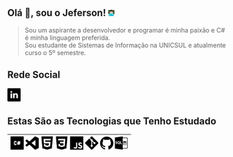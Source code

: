## Olá 👋, sou o Jeferson! [<img src="img/man-technologist-logo.png" width="15"/>]()

<!--
**JefersonMelo/JefersonMelo** is a ✨ _special_ ✨ repository because its `README.md` (this file) appears on your GitHub profile.

Here are some ideas to get you started:

- 🔭 I’m currently working on ...
- 🌱 I’m currently learning ...
- 👯 I’m looking to collaborate on ...
- 🤔 I’m looking for help with ...
- 💬 Ask me about ...
- 📫 How to reach me: ...
- 😄 Pronouns: ...
- ⚡ Fun fact: ...
-->
>Sou um aspirante a desenvolvedor e programar é minha paixão e C# é minha linguagem preferida.  
Sou estudante de Sistemas de Informação na UNICSUL e atualmente curso o 5º semestre.  

## Rede Social

[<img src="img/linkedin.svg" width="30"/>](https://www.linkedin.com/in/jeferson-melo-841b981b0/)

## Estas São as Tecnologias que Tenho Estudado

|[<img src="img/c-sharp-logo.svg" width="30"/>](https://github.com/JefersonMelo/07-DIO/tree/master/01-MRV) [<img src="img/visualcode-logo.svg" width="30"/>](https://github.com/JefersonMelo/07-DIO/tree/master/02-LocalizaLabs) [<img src="img/html5-logo.svg" width="30"/>](https://github.com/JefersonMelo/07-DIO/tree/master/04-HTML-Web-Developer) [<img src="img/css3-logo.svg" width="30"/>](https://github.com/JefersonMelo/07-DIO/blob/master/04-HTML-Web-Developer/03-Recriando-a-Interface-do-Netflix/style/main.css) [<img src="img/js-logo.svg" width="30"/>](https://github.com/JefersonMelo/07-DIO/tree/master/04-HTML-Web-Developer/05-Recriando-o-jogo-da-cobrinha-com-JavaScript/Snake-Game) [<img src="img/git-logo.svg" width="30"/>]() [<img src="img/github-logo.svg" width="30"/>]() [<img src="img/sql-logo.svg" width="30"/>](https://github.com/JefersonMelo/08-LubySoftware/blob/master/02-SQL/SQL.md)
----- |
